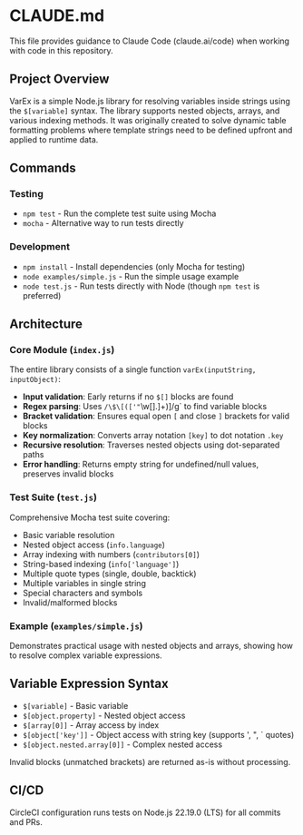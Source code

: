 # CLAUDE.md

This file provides guidance to Claude Code (claude.ai/code) when working with code in this repository.

## Project Overview

VarEx is a simple Node.js library for resolving variables inside strings using the `$[variable]` syntax. The library supports nested objects, arrays, and various indexing methods. It was originally created to solve dynamic table formatting problems where template strings need to be defined upfront and applied to runtime data.

## Commands

### Testing
- `npm test` - Run the complete test suite using Mocha
- `mocha` - Alternative way to run tests directly

### Development
- `npm install` - Install dependencies (only Mocha for testing)
- `node examples/simple.js` - Run the simple usage example
- `node test.js` - Run tests directly with Node (though `npm test` is preferred)

## Architecture

### Core Module (`index.js`)
The entire library consists of a single function `varEx(inputString, inputObject)`:

- **Input validation**: Early returns if no `$[]` blocks are found
- **Regex parsing**: Uses `/\$\[(['"`\w[\].]+)\]/g` to find variable blocks
- **Bracket validation**: Ensures equal open `[` and close `]` brackets for valid blocks
- **Key normalization**: Converts array notation `[key]` to dot notation `.key`
- **Recursive resolution**: Traverses nested objects using dot-separated paths
- **Error handling**: Returns empty string for undefined/null values, preserves invalid blocks

### Test Suite (`test.js`)
Comprehensive Mocha test suite covering:
- Basic variable resolution
- Nested object access (`info.language`)
- Array indexing with numbers (`contributors[0]`)
- String-based indexing (`info['language']`)
- Multiple quote types (single, double, backtick)
- Multiple variables in single string
- Special characters and symbols
- Invalid/malformed blocks

### Example (`examples/simple.js`)
Demonstrates practical usage with nested objects and arrays, showing how to resolve complex variable expressions.

## Variable Expression Syntax

- `$[variable]` - Basic variable
- `$[object.property]` - Nested object access
- `$[array[0]]` - Array access by index
- `$[object['key']]` - Object access with string key (supports ', ", ` quotes)
- `$[object.nested.array[0]]` - Complex nested access

Invalid blocks (unmatched brackets) are returned as-is without processing.

## CI/CD

CircleCI configuration runs tests on Node.js 22.19.0 (LTS) for all commits and PRs.